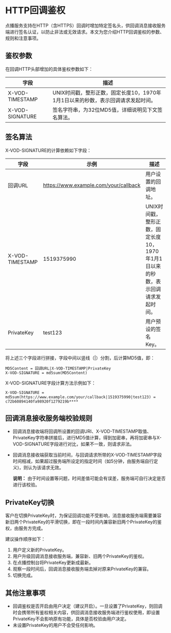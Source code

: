 # HTTP回调鉴权

点播服务支持在HTTP（含HTTPS）回调时增加特定签名头，供回调消息接收服务端进行签名认证，以防止非法或无效请求。本文为您介绍HTTP回调鉴权的参数、规则和注意事项。

## 鉴权参数

在回调HTTP头部增加的具体鉴权参数如下：

|字段|描述|
|--|--|
|X-VOD-TIMESTAMP|UNIX时间戳，整形正数，固定长度10，1970年1月1日以来的秒数，表示回调请求发起时间。|
|X-VOD-SIGNATURE|签名字符串，为32位MD5值，详细说明见下文签名算法。|

## 签名算法

X-VOD-SIGNATURE的计算依赖如下字段：

|字段|示例|描述|
|--|--|--|
|回调URL|https://www.example.com/your/callback|用户设置的回调地址。|
|X-VOD-TIMESTAMP|1519375990|UNIX时间戳，整形正数，固定长度10，1970年1月1日以来的秒数，表示回调请求发起时间。|
|PrivateKey|test123|用户预设的签名Key。|

将上述三个字段进行拼接，字段中间以竖线（\|）分割，后计算MD5值，即：

```
MD5Content = 回调URL|X-VOD-TIMESTAMP|PrivateKey
X-VOD-SIGNATURE = md5sum(MD5Content)
```

X-VOD-SIGNATURE字段计算方法示例如下：

```
X-VOD-SIGNATURE = md5sum(https://www.example.com/your/callback|1519375990|test123) = c72b60894140fa98920f1279219b****
```

## 回调消息接收服务端校验规则

-   回调消息接收端将回调所设置的回调URI、X-VOD-TIMESTAMP取值、PrivateKey字符串拼接后，进行MD5值计算，得到加密串，再将加密串与X-VOD-SIGNATURE字段进行对比，如果不一致，则请求非法。
-   回调消息接收端获取当前时间，与回调请求所带的X-VOD-TIMESTAMP字段时间相减，如果超过服务端所设定的指定时间（如5分钟，由服务端自行定义\)，则认为该请求无效。

    **说明：** 由于时间设置等问题，时间差值可能会有误差，服务端可自行决定是否进行该校验。


## PrivateKey切换

客户在切换PrivateKey时，为保证回调功能不受影响，消息接收服务端需要兼容新旧两个PrivateKey的平滑切换，即在一段时间内兼容新旧两个PrivateKey的鉴权，由服务方完成。

建议操作顺序如下：

1.  用户定义新的PrivateKey。
2.  用户升级回调消息接收服务端，兼容新、旧两个PrivateKey的鉴权。
3.  在点播控制台将PrivateKey更新成最新。
4.  观察一段时间后，回调消息接收服务端去掉对原来PrivateKey的兼容。
5.  切换完成。

## 其他注意事项

-   回调鉴权是否开启由用户决定（建议开启）。一旦设置了PrivateKey，则回调时会携带所有鉴权相关内容，供回调消息接收服务端进行鉴权使用，即设置PrivateKey不会影响原有功能，具体是否校验由用户决定。
-   未设置PrivateKey的用户不会受任何影响。

